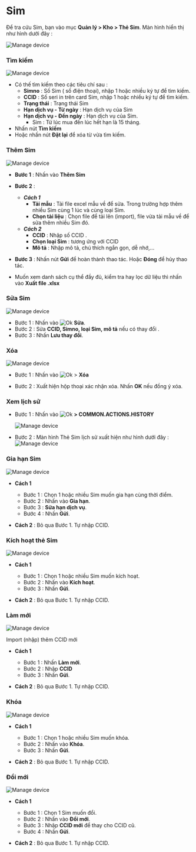 # Sim

Để tra cứu Sim, bạn vào mục **Quản lý > Kho > Thẻ Sim**.
Màn hình hiển thị như hình dưới đây : 

  <span style="display:block;text-align:left">![Manage device ](/docs/assets/images/web-interface/sim/Sim.png)

### Tìm kiếm 

<span style="display:block;text-align:left">![Manage device ](/docs/assets/images/web-interface/sim/search.png)

* Có thế tìm kiếm theo các tiêu chí sau :
    * **Simno** : Số Sim ( số điện thoại), nhập 1 hoặc nhiều ký tự để tìm kiếm.
    * **CCID** : Số seri in trên card Sim, nhập 1 hoặc nhiều ký tự để tìm kiếm.
    * **Trạng thái** : Trạng thái Sim
    * **Hạn dịch vụ - Từ ngày** : Hạn dịch vụ của Sim
    * **Hạn dịch vụ - Đến ngày** : Hạn dịch vụ của Sim.
      * Sim : Từ lúc mua đến lúc hết hạn là 15 tháng.
* Nhấn nút **Tìm kiếm** 
* Hoặc nhấn nút **Đặt lại** để xóa từ vừa tìm kiếm.

### Thêm Sim

<span style="display:block;text-align:left">![Manage device ](/docs/assets/images/web-interface/sim/add-Sim.png)

* **Bước 1** : Nhấn vào **Thêm Sim**
* **Bước 2** :
  * ***Cách 1*** 
    * **Tải mẫu** : Tải file excel mẫu về để sửa. Trong trường hợp thêm nhiều Sim cùng 1 lúc và cùng loại Sim.
    * **Chọn tài liệu** : Chọn file để tải lên (import),  file vừa tải mẫu về để sửa thêm nhiều Sim đó. 
  * ***Cách 2*** 
    *  **CCID** : Nhập số CCID .
    * **Chọn loại Sim** : tương ứng với CCID
    * **Mô tả** : Nhập mô tả, chú thích ngắn gọn, dễ nhớ,...
* **Bước 3** : Nhấn nút **Gửi** để hoàn thành thao tác.
Hoặc **Đóng** để hủy thao tác.

* Muốn xem danh sách cụ thể đầy đủ, kiểm tra hay lọc dữ liệu thì nhấn vào **Xuất file .xlsx**

### Sửa Sim

<span style="display:block;text-align:left">![Manage device ](/docs/assets/images/web-interface/sim/edit.png) 

* Bước 1 : Nhấn vào <span class="icon-left svg-filter-serch">![Ok](/docs/assets/images/web-interface/icon/SVG/icons8-edit.svg) **Sửa**.
* Bước 2 : Sửa **CCID, Simno, loại Sim, mô tả** nếu có thay đổi .
* Bước 3 : Nhấn **Lưu thay đổi**. 

### Xóa

<span style="display:block;text-align:left">![Manage device ](/docs/assets/images/web-interface/sim/delete.png) 

* Bước 1 : Nhấn vào <span class="icon-left svg-filter-info">![Ok](/docs/assets/images/web-interface/icon/SVG/ellipsis-h.svg) > **Xóa**

* Bước 2 : Xuất hiện hộp thoại xác nhận xóa. Nhấn **OK** nếu đồng ý xóa.
  

### Xem lịch sử

* Bước 1 : Nhấn vào <span class="icon-left svg-filter-info">![Ok](/docs/assets/images/web-interface/icon/SVG/ellipsis-h.svg) **> COMMON.ACTIONS.HISTORY**

    <span style="display:block;text-align:left">![Manage device ](/docs/assets/images/web-interface/sim/history-1.png)

* Bước 2 : Màn hình Thẻ Sim lịch sử xuất hiện như hình dưới đây :
  <span class="icon-left4">![Manage device ](/docs/assets/images/web-interface/sim/history-2.png)

### Gia hạn Sim

<span style="display:block;text-align:left">![Manage device ](/docs/assets/images/web-interface/sim/renew-Sim.png)

* **Cách 1**
  * Bước 1 : Chọn 1 hoặc nhiều Sim muốn gia hạn cùng thời điểm.
  * Bước 2 : Nhấn vào **Gia hạn**.
  * Bước 3 : **Sửa hạn dịch vụ**.
  * Bước 4 : Nhấn **Gửi**.
  
* **Cách 2** : Bỏ qua Bước 1. Tự nhập CCID.

### Kích hoạt thẻ Sim

<span style="display:block;text-align:left">![Manage device ](/docs/assets/images/web-interface/sim/active.png)

* **Cách 1**
  * Bước 1 : Chọn 1 hoặc nhiều Sim muốn kích hoạt.
  * Bước 2 : Nhấn vào **Kích hoạt**.
  * Bước 3 : Nhấn **Gửi**.

* **Cách 2** : Bỏ qua Bước 1. Tự nhập CCID.

### Làm mới 

<span style="display:block;text-align:left">![Manage device ](/docs/assets/images/web-interface/sim/new.png)

Import (nhập) thêm CCID mới

* **Cách 1**
  * Bước 1 : Nhấn **Làm mới**.
  * Bước 2 : Nhập **CCID**
  * Bước 3 : Nhấn **Gửi**.

* **Cách 2** : Bỏ qua Bước 1. Tự nhập CCID.

### Khóa

<span style="display:block;text-align:left">![Manage device ](/docs/assets/images/web-interface/sim/lock.png)

* **Cách 1**

  * Bước 1 : Chọn 1 hoặc nhiều Sim muốn khóa.
  * Bước 2 : Nhấn vào **Khóa**.
  * Bước 3 : Nhấn **Gửi**.

* **Cách 2** : Bỏ qua Bước 1. Tự nhập CCID.

### Đổi mới

<span style="display:block;text-align:left">![Manage device ](/docs/assets/images/web-interface/sim/change.png)

* **Cách 1**

  * Bước 1 : Chọn 1 Sim muốn đổi.
  * Bước 2 : Nhấn vào **Đổi mới**.
  * Bước 3 : Nhập **CCID mới** để thay cho CCID cũ.
  * Bước 4 : Nhấn **Gửi**.

* **Cách 2** : Bỏ qua Bước 1. Tự nhập CCID.


